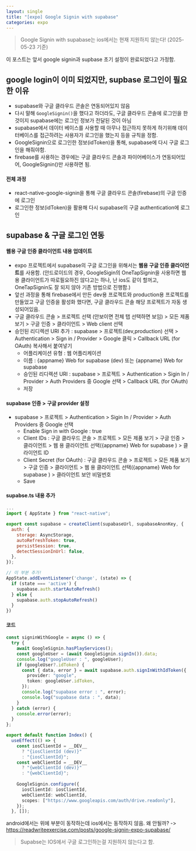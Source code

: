 ```yaml
---
layout: single
title: "[expo] Google Signin with supabase"
categories: expo
---
```


> Google Signin with supabase는 ios에서는 현재 지원하지 않는다! (2025-05-23 기준)

이 포스트는 앞서 google signin과 supbase 초기 설정이 완료되었다고 가정함.

## google login이 이미 되었지만, supbase 로그인이 필요한 이유

- supabase와 구글 클라우드 콘솔은 연동되어있지 않음
- 다시 말해 `GoogleSignin()`을 했다고 하더라도, 구글 클라우드 콘솔에 로그인을 한것이지 supabase에는 로그인 정보가 전달된 것이 아님
- supabase에서 데이터 베이스를 사용할 때 아무나 접근하지 못하게 하기위해 데이터베이스를 접근하려는 사용자가 로그인을 했는지 등을 규칙을 정함.
- GoogleSignin으로 로그인한 정보(idToken)을 통해, supabase에 다시 구글 로그인을 해줘야함.
- firebase를 사용하는 경우에는 구글 클라우드 콘솔과 파이어베이스가 연동되어있어, GoogleSignin()만 사용하면 됨.

#### 전체 과정

- react-native-google-signin을 통해 구글 클라우드 콘솔(firebase)의 구글 인증에 로그인
- 로그인한 정보(idToken)을 활용해 다시 supabase의 구글 authentication에 로그인

## supabase & 구글 로그인 연동

#### 웹용 구글 인증 클라이언트 내용 업데이트

- expo 프로젝트에서 supabase의 구글 로그인을 위해서는 **웹용 구글 인증 클라이언트**를 사용함. (안드로이드의 경우, GoogleSigin의 OneTapSignin을 사용하면 웹용 클라이언트가 따로필요하진 않다고는 하나, 난 ios도 같이 할꺼고, OneTapSignin도 잘 되지 않아 기존 방법으로 진행함.)
- 앞선 과정을 통해 firebase에서 만든 dev용 프로젝트와 production용 프로젝트를 만들었고 구글 인증을 활성화 했다면, 구글 클라우드 콘솔 해당 프로젝트가 자동 생성되어있음.
- 구글 클라우드 콘솔 > 프로젝트 선택 (안보이면 전체 탭 선택하면 보임) > 모든 제품 보기 > 구글 인증 > 클라이언트 > Web client 선택
- 승인된 리디렉션 URI 추가 : supabase > 프로젝트(dev,production) 선택 > Authentication > Sign in / Provider > Google 클릭 > Callback URL (for OAuth) 복사해서 붙여넣기
  - 어플리케이션 유형 : 웹 어플리케이션
  - 이름 : {appname} Web for supabase (dev) 또는 {appname} Web for supabase
  - 승인된 리디렉션 URI : supabase > 프로젝트 > Authentication > Sigin In / Provider > Auth Providers 중 Google 선택 > Callback URL (for OAuth)
  - 저장

#### supabase 인증 > 구글 provider 설정

- supabase > 프로젝트 > Authentication > Sigin In / Provider > Auth Providers 중 Google 선택
  - Enable Sign in with Google : true
  - Client IDs : 구글 클라우드 콘솔 > 프로젝트 > 모든 제품 보기 > 구글 인증 > 클라이언트 > 웹 용 클라이언트 선택({appname} Web for supabase ) > 클라이언트 ID
  - Client Secret (for OAuth) : 구글 클라우드 콘솔 > 프로젝트 > 모든 제품 보기 > 구글 인증 > 클라이언트 > 웹 용 클라이언트 선택({appname} Web for supabase ) > 클라이언트 보안 비밀번호
  - Save

#### supabse.ts 내용 추가

```javascript
...
import { AppState } from "react-native";

export const supabase = createClient(supabaseUrl, supabaseAnonKey, {
  auth: {
    storage: AsyncStorage,
    autoRefreshToken: true,
    persistSession: true,
    detectSessionInUrl: false,
  },
});

// 이 부분 추가!
AppState.addEventListener('change', (state) => {
  if (state === 'active') {
    supabase.auth.startAutoRefresh()
  } else {
    supabase.auth.stopAutoRefresh()
  }
})
```

#### 코드

```ts
const signinWithGoogle = async () => {
  try {
    await GoogleSignin.hasPlayServices();
    const googleUser = (await GoogleSignin.signIn()).data;
    console.log("googleUser : ", googleUser);
    if (googleUser?.idToken) {
      const { data, error } = await supabase.auth.signInWithIdToken({
        provider: "google",
        token: googleUser.idToken,
      });
      console.log("supabase error : ", error);
      console.log("supabase data : ", data);
    }
  } catch (error) {
    console.error(error);
  }
};

export default function Index() {
  useEffect(() => {
    const iosClientId = __DEV__
      ? "{iosClientId (dev)}"
      : "{iosClientId}";
    const webClientId = __DEV__
      ? "{webClientId (dev)}"
      : "{webClientId}";
     
    GoogleSignin.configure({
      iosClientId: iosClientId,
      webClientId: webClientId,
      scopes: ["https://www.googleapis.com/auth/drive.readonly"],
    });
  }, []);
```

android에서는 위에 부분이 동작하는데 ios에서는 동작하지 않음. 왜 안될까?
-> https://readwriteexercise.com/posts/google-signin-expo-supabase/

> Supabse는 IOS에서 구글 로그인하는걸 지원하지 않는다고 함.
